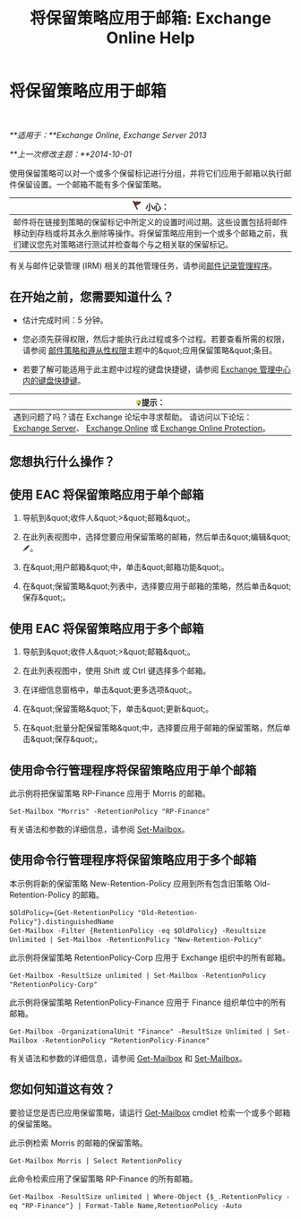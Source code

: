 ﻿---
title: '将保留策略应用于邮箱: Exchange Online Help'
TOCTitle: 将保留策略应用于邮箱
ms:assetid: 6ccc80db-d201-44f7-8d4b-473a89c14b2f
ms:mtpsurl: https://technet.microsoft.com/zh-cn/library/Dd298052(v=EXCHG.150)
ms:contentKeyID: 50490883
ms.date: 05/23/2018
mtps_version: v=EXCHG.150
ms.translationtype: MT
---

# 将保留策略应用于邮箱

 

_**适用于：**Exchange Online, Exchange Server 2013_

_**上一次修改主题：**2014-10-01_

使用保留策略可以对一个或多个保留标记进行分组，并将它们应用于邮箱以执行邮件保留设置。一个邮箱不能有多个保留策略。

<table>
<thead>
<tr class="header">
<th><img src="images/Dd876845.Caution(EXCHG.150).gif" title="小心" alt="小心" />小心：</th>
</tr>
</thead>
<tbody>
<tr class="odd">
<td>邮件将在链接到策略的保留标记中所定义的设置时间过期。这些设置包括将邮件移动到存档或将其永久删除等操作。将保留策略应用到一个或多个邮箱之前，我们建议您先对策略进行测试并检查每个与之相关联的保留标记。</td>
</tr>
</tbody>
</table>


有关与邮件记录管理 (IRM) 相关的其他管理任务，请参阅[邮件记录管理程序](messaging-records-management-procedures-exchange-2013-help.md)。

## 在开始之前，您需要知道什么？

  - 估计完成时间：5 分钟。

  - 您必须先获得权限，然后才能执行此过程或多个过程。若要查看所需的权限，请参阅 [邮件策略和遵从性权限](messaging-policy-and-compliance-permissions-exchange-2013-help.md)主题中的\&quot;应用保留策略\&quot;条目。

  - 若要了解可能适用于此主题中过程的键盘快捷键，请参阅 [Exchange 管理中心内的键盘快捷键](keyboard-shortcuts-in-the-exchange-admin-center-exchange-online-protection-help.md)。

<table>
<thead>
<tr class="header">
<th><img src="images/Bb124558.tip(EXCHG.150).gif" title="提示" alt="提示" />提示：</th>
</tr>
</thead>
<tbody>
<tr class="odd">
<td>遇到问题了吗？请在 Exchange 论坛中寻求帮助。 请访问以下论坛：<a href="https://go.microsoft.com/fwlink/p/?linkid=60612">Exchange Server</a>、 <a href="https://go.microsoft.com/fwlink/p/?linkid=267542">Exchange Online</a> 或 <a href="https://go.microsoft.com/fwlink/p/?linkid=285351">Exchange Online Protection</a>。</td>
</tr>
</tbody>
</table>


## 您想执行什么操作？

## 使用 EAC 将保留策略应用于单个邮箱

1.  导航到\&quot;收件人\&quot;\>\&quot;邮箱\&quot;。

2.  在此列表视图中，选择您要应用保留策略的邮箱，然后单击\&quot;编辑\&quot;![编辑图标](images/Bb124582.6f53ccb2-1f13-4c02-bea0-30690e6ea71d(EXCHG.150).gif "编辑图标")。

3.  在\&quot;用户邮箱\&quot;中，单击\&quot;邮箱功能\&quot;。

4.  在\&quot;保留策略\&quot;列表中，选择要应用于邮箱的策略，然后单击\&quot;保存\&quot;。

## 使用 EAC 将保留策略应用于多个邮箱

1.  导航到\&quot;收件人\&quot;\>\&quot;邮箱\&quot;。

2.  在此列表视图中，使用 Shift 或 Ctrl 键选择多个邮箱。

3.  在详细信息窗格中，单击\&quot;更多选项\&quot;。

4.  在\&quot;保留策略\&quot;下，单击\&quot;更新\&quot;。

5.  在\&quot;批量分配保留策略\&quot;中，选择要应用于邮箱的保留策略，然后单击\&quot;保存\&quot;。

## 使用命令行管理程序将保留策略应用于单个邮箱

此示例将把保留策略 RP-Finance 应用于 Morris 的邮箱。

    Set-Mailbox "Morris" -RetentionPolicy "RP-Finance"

有关语法和参数的详细信息，请参阅 [Set-Mailbox](https://technet.microsoft.com/zh-cn/library/bb123981\(v=exchg.150\))。

## 使用命令行管理程序将保留策略应用于多个邮箱

本示例将新的保留策略 New-Retention-Policy 应用到所有包含旧策略 Old-Retention-Policy 的邮箱。

    $OldPolicy={Get-RetentionPolicy "Old-Retention-Policy"}.distinguishedName
    Get-Mailbox -Filter {RetentionPolicy -eq $OldPolicy} -Resultsize Unlimited | Set-Mailbox -RetentionPolicy "New-Retention-Policy"

此示例将保留策略 RetentionPolicy-Corp 应用于 Exchange 组织中的所有邮箱。

    Get-Mailbox -ResultSize unlimited | Set-Mailbox -RetentionPolicy "RetentionPolicy-Corp"

此示例将保留策略 RetentionPolicy-Finance 应用于 Finance 组织单位中的所有邮箱。

    Get-Mailbox -OrganizationalUnit "Finance" -ResultSize Unlimited | Set-Mailbox -RetentionPolicy "RetentionPolicy-Finance"

有关语法和参数的详细信息，请参阅 [Get-Mailbox](https://technet.microsoft.com/zh-cn/library/bb123685\(v=exchg.150\)) 和 [Set-Mailbox](https://technet.microsoft.com/zh-cn/library/bb123981\(v=exchg.150\))。

## 您如何知道这有效？

要验证您是否已应用保留策略，请运行 [Get-Mailbox](https://technet.microsoft.com/zh-cn/library/bb123685\(v=exchg.150\)) cmdlet 检索一个或多个邮箱的保留策略。

此示例检索 Morris 的邮箱的保留策略。

    Get-Mailbox Morris | Select RetentionPolicy

此命令检索应用了保留策略 RP-Finance 的所有邮箱。

    Get-Mailbox -ResultSize unlimited | Where-Object {$_.RetentionPolicy -eq "RP-Finance"} | Format-Table Name,RetentionPolicy -Auto

